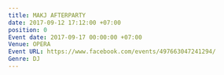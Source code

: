 ```yaml
---
title: MAKJ AFTERPARTY
date: 2017-09-12 17:12:00 +07:00
position: 0
Event date: 2017-09-17 00:00:00 +07:00
Venue: OPERA
Event URL: https://www.facebook.com/events/497663047241294/
Genre: DJ
---
```


